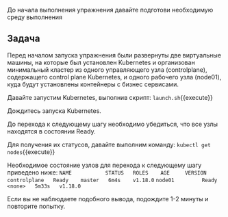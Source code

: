 До начала выполнения упражнения давайте подготови необходимую среду выполнения

## Задача

Перед началом запуска упражнения были развернуты две виртуальные машины, на которые был установлен Kubernetes и организован минимальный кластер из одного управляющего узла (controlplane), содержащего control plane Kubernetes, и одного рабочего узла (node01), куда будут установлены контейнеры с бизнес сервисами.

Давайте запустим Kubernetes, выполнив скрипт: `launch.sh`{{execute}}

Дождитесь запуска Kubernetes.

До перехода к следующему шагу необходимо убедиться, что все узлы находятся в состоянии Ready.

Для получения их статусов, давайте выполним команду: `kubectl get nodes`{{execute}}

Необходимое состояние узлов для перехода к следующему шагу приведено ниже:
`NAME           STATUS   ROLES    AGE     VERSION`
`controlplane   Ready    master   6m4s    v1.18.0`
`node01         Ready    <none>   5m33s   v1.18.0`

Если вы не наблюдаете подобного вывода, подождите 1-2 минуты и повторите попытку.